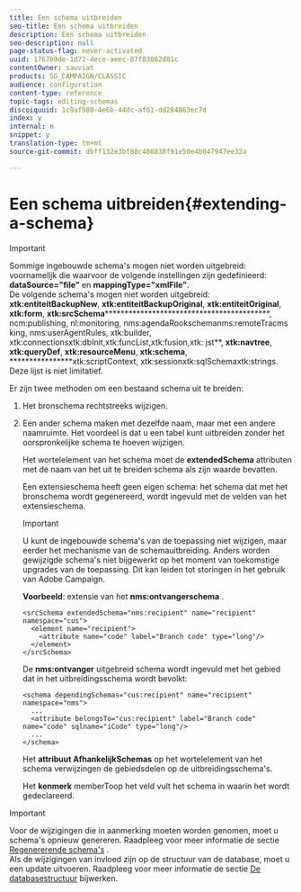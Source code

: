 ```yaml
---
title: Een schema uitbreiden
seo-title: Een schema uitbreiden
description: Een schema uitbreiden
seo-description: null
page-status-flag: never-activated
uuid: 1767b9de-1d72-4ece-aeec-87f83862d81c
contentOwner: sauviat
products: SG_CAMPAIGN/CLASSIC
audience: configuration
content-type: reference
topic-tags: editing-schemas
discoiquuid: 1c9af980-4e6b-44dc-af61-dd284863ec7d
index: y
internal: n
snippet: y
translation-type: tm+mt
source-git-commit: dbff132e3bf88c408838f91e50e4b047947ee32a

---
```



# Een schema uitbreiden{#extending-a-schema}

>[!IMPORTANT]
>
>Sommige ingebouwde schema&#39;s mogen niet worden uitgebreid: voornamelijk die waarvoor de volgende instellingen zijn gedefinieerd:\
>**dataSource=&quot;file&quot;** en **mappingType=&quot;xmlFile&quot;**.\
>De volgende schema&#39;s mogen niet worden uitgebreid: **xtk:entiteitBackupNew**, **xtk:entiteitBackupOriginal**, **xtk:entiteitOriginal**, **xtk:form**, **xtk:srcSchema********************************************, ncm:publishing, nl:monitoring, nms:agendaRookschemanms:remoteTracms king, nms:userAgentRules, xtk:builder, xtk:connectionsxtk:dbInit,xtk:funcList,xtk:fusion,xtk: jst**, **xtk:navtree**, **xtk:queryDef**, **xtk:resourceMenu**, **xtk:schema**, ****************xtk:scriptContext, xtk:sessionxtk:sqlSchemaxtk:strings.
>Deze lijst is niet limitatief.

Er zijn twee methoden om een bestaand schema uit te breiden:

1. Het bronschema rechtstreeks wijzigen.
1. Een ander schema maken met dezelfde naam, maar met een andere naamruimte. Het voordeel is dat u een tabel kunt uitbreiden zonder het oorspronkelijke schema te hoeven wijzigen.

   Het wortelelement van het schema moet de **extendedSchema** attributen met de naam van het uit te breiden schema als zijn waarde bevatten.

   Een extensieschema heeft geen eigen schema: het schema dat met het bronschema wordt gegenereerd, wordt ingevuld met de velden van het extensieschema.

   >[!IMPORTANT]
   >
   >U kunt de ingebouwde schema&#39;s van de toepassing niet wijzigen, maar eerder het mechanisme van de schemauitbreiding. Anders worden gewijzigde schema&#39;s niet bijgewerkt op het moment van toekomstige upgrades van de toepassing. Dit kan leiden tot storingen in het gebruik van Adobe Campaign.

   **Voorbeeld**: extensie van het **nms:ontvangerschema** .

   ```
   <srcSchema extendedSchema="nms:recipient" name="recipient" namespace="cus">
     <element name="recipient">
       <attribute name="code" label="Branch code" type="long"/>
     </element>
   </srcSchema>
   ```

   De **nms:ontvanger** uitgebreid schema wordt ingevuld met het gebied dat in het uitbreidingsschema wordt bevolkt:

   ```
   <schema dependingSchemas="cus:recipient" name="recipient" namespace="nms">
     ...
     <attribute belongsTo="cus:recipient" label="Branch code" name="code" sqlname="iCode" type="long"/>
     ...
   </schema>
   ```

   Het **attribuut AfhankelijkSchemas** op het wortelelement van het schema verwijzingen de gebiedsdelen op de uitbreidingsschema&#39;s.

   Het **kenmerk** memberToop het veld vult het schema in waarin het wordt gedeclareerd.

>[!IMPORTANT]
>
>Voor de wijzigingen die in aanmerking moeten worden genomen, moet u schema&#39;s opnieuw genereren. Raadpleeg voor meer informatie de sectie [Regenererende schema&#39;s](../../configuration/using/regenerating-schemas.md) .\
>Als de wijzigingen van invloed zijn op de structuur van de database, moet u een update uitvoeren. Raadpleeg voor meer informatie de sectie [De databasestructuur](../../configuration/using/updating-the-database-structure.md) bijwerken.

